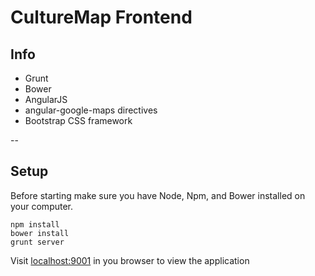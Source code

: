 # CultureMap Frontend

## Info

* Grunt
* Bower
* AngularJS
* angular-google-maps directives
* Bootstrap CSS framework

--

## Setup

Before starting make sure you have Node, Npm, and Bower installed on your computer.

```
npm install
bower install
grunt server
```

Visit [localhost:9001](http://localhost:9001) in you browser to view the application
